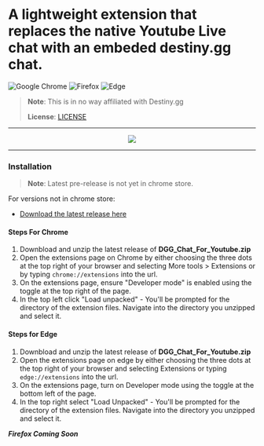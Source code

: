 # A lightweight extension that replaces the native Youtube Live chat with an embeded destiny.gg chat.
![Google Chrome](https://img.shields.io/badge/Google%20Chrome-4285F4?style=for-the-badge&logo=GoogleChrome&logoColor=white) ![Firefox](https://img.shields.io/badge/Firefox-FF7139?style=for-the-badge&logo=Firefox-Browser&logoColor=white) ![Edge](https://img.shields.io/badge/Edge-0078D7?style=for-the-badge&logo=Microsoft-edge&logoColor=white) 
> 
> **Note**: This is in no way affiliated with Destiny.gg
>
> **License**: [LICENSE](https://github.com/DannyAlas/DGG-For-Youtube/blob/main/LICENSE)
---
<p align="center"><img src="https://raw.githubusercontent.com/DannyAlas/DGG-For-Youtube/main/demo.gif"/></p>

---
### Installation
>**Note**: Latest pre-release is not yet in chrome store. 

For versions not in chrome store:
- [Download the latest release here](https://github.com/DannyAlas/DGG-For-Youtube/releases)
#### Steps For Chrome
1. Downbload and unzip the latest release of **DGG_Chat_For_Youtube.zip** 
2. Open the extensions page on Chrome by either choosing the three dots at the top right of your browser and selecting More tools > Extensions or by typing `chrome://extensions` into the url.
3. On the extensions page, ensure "Developer mode" is enabled using the toggle at the top right of the page.
4. In the top left click "Load unpacked" - You'll be prompted for the directory of the extension files. Navigate into the directory you unzipped and select it.

#### Steps for Edge
1. Downbload and unzip the latest release of **DGG_Chat_For_Youtube.zip**
2. Open the extensions page on edge by either choosing the three dots at the top right of your browser and selecting Extensions or typing `edge://extensions` into the url.
3. On the extensions page, turn on Developer mode using the toggle at the bottom left of the page.
4. In the top right select "Load Unpacked" - You'll be prompted for the directory of the extension files. Navigate into the directory you unzipped and select it.

***Firefox Coming Soon***
